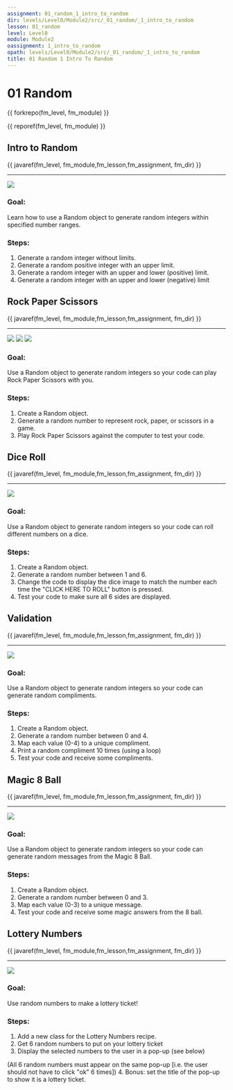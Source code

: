 ```yaml
---
assignment: 01_random_1_intro_to_random
dir: levels/Level0/Module2/src/_01_random/_1_intro_to_random
lesson: 01_random
level: Level0
module: Module2
oassignment: 1_intro_to_random
opath: levels/Level0/Module2/src/_01_random/_1_intro_to_random
title: 01 Random 1 Intro To Random
---
```

# 01 Random

{{ forkrepo(fm_level, fm_module) }}

{{ reporef(fm_level, fm_module) }}






## Intro to Random

{{ javaref(fm_level, fm_module,fm_lesson,fm_assignment, fm_dir) }}


<hr/>
<img src="./random.jpg"/>

### Goal:

Learn how to use a Random object to generate random integers within specified number ranges.

### Steps:

1. Generate a random integer without limits.
2. Generate a random positive integer with an upper limit.
3. Generate a random integer with an upper and lower (positive) limit.
4. Generate a random integer with an upper and lower (negative) limit




## Rock Paper Scissors

{{ javaref(fm_level, fm_module,fm_lesson,fm_assignment, fm_dir) }}


<hr/>
<img src="./rock.png"/>
<img src="./paper.jpeg"/>
<img src="./scissors.jpeg"/>

### Goal:

Use a Random object to generate random integers so your code can play Rock Paper Scissors with you.

### Steps:

1. Create a Random object.
2. Generate a random number to represent rock, paper, or scissors in a game.
3. Play Rock Paper Scissors against the computer to test your code.




## Dice Roll

{{ javaref(fm_level, fm_module,fm_lesson,fm_assignment, fm_dir) }}


<hr/>
<img src="./dice.png"/>

### Goal:

Use a Random object to generate random integers so your code can roll different numbers on a dice.

### Steps:

1. Create a Random object.
2. Generate a random number between 1 and 6.
3. Change the code to display the dice image to match the number each time the "CLICK HERE TO ROLL" button is pressed.
4. Test your code to make sure all 6 sides are displayed.




## Validation

{{ javaref(fm_level, fm_module,fm_lesson,fm_assignment, fm_dir) }}


<hr/>
<img src="./validation.png"/>

### Goal:

Use a Random object to generate random integers so your code can generate random compliments.

### Steps:

1. Create a Random object.
2. Generate a random number between 0 and 4.
3. Map each value (0-4) to a unique compliment.
4. Print a random compliment 10 times (using a loop)
5. Test your code and receive some compliments.




## Magic 8 Ball

{{ javaref(fm_level, fm_module,fm_lesson,fm_assignment, fm_dir) }}


<hr/>
<img src="./magic8ball.jpeg"/>

### Goal:

Use a Random object to generate random integers so your code can generate random messages from the Magic 8 Ball.

### Steps:

1. Create a Random object.
2. Generate a random number between 0 and 3.
3. Map each value (0-3) to a unique message.
4. Test your code and receive some magic answers from the 8 ball.




## Lottery Numbers

{{ javaref(fm_level, fm_module,fm_lesson,fm_assignment, fm_dir) }}


<hr/>
<img src="./lottery.png"/>

### Goal:

Use random numbers to make a lottery ticket!

### Steps:

1. Add a new class for the Lottery Numbers recipe.
2. Get 6 random numbers to put on your lottery ticket
3. Display the selected numbers to the user in a pop-up (see below)

(All 6 random numbers must appear on the same pop-up [i.e. the user should not have to click "ok" 6 times])
4. Bonus: set the title of the pop-up to show it is a lottery ticket.



